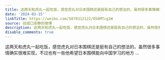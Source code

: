 ```yaml
---
title: 这两天和虎丸一起吃饭，感觉虎丸对日本围棋还是挺有自己的想法的，虽然很多事情确实很难实现，不过也有一些他希望日本围棋能向中国学习的地方
date: '2024-03-15'
linkTitle: https://weibo.com/5878312122/O56MTcg1W
source: 找借口安静的微博
description: 这两天和虎丸一起吃饭，感觉虎丸对日本围棋还是挺有自己的想法的，虽然很多事情确实很难实现，不过也有一些他希望日本围棋能向中国学习的地方  ...
disable_comments: true
---
```

这两天和虎丸一起吃饭，感觉虎丸对日本围棋还是挺有自己的想法的，虽然很多事情确实很难实现，不过也有一些他希望日本围棋能向中国学习的地方  ...